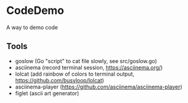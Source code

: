 # CodeDemo
A way to demo code

## Tools

* goslow (Go "script" to cat file slowly, see src/goslow.go)
* asciinema (record terminal session, https://asciinema.org/)
* lolcat (add rainbow of colors to terminal output, https://github.com/busyloop/lolcat)
* asciinema-player (https://github.com/asciinema/asciinema-player)
* figlet (ascii art generator)

